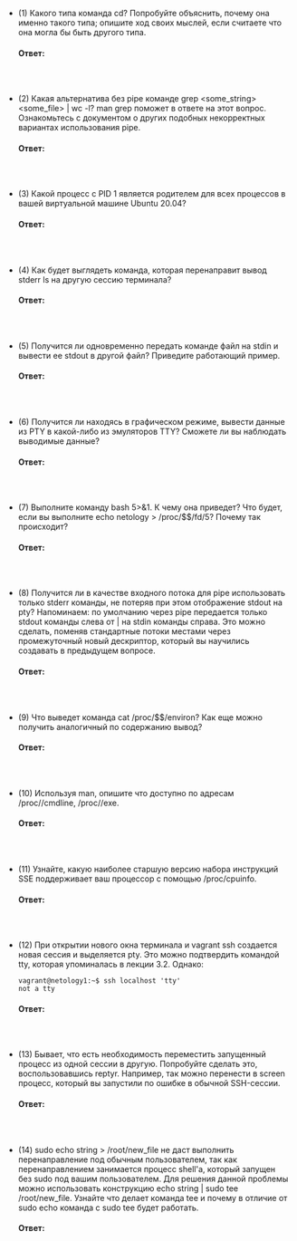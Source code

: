 * (1) Какого типа команда cd? Попробуйте объяснить, почему она именно такого типа; опишите ход своих мыслей, если считаете что она могла бы быть другого типа.
    #### Ответ:
    ```
      
    ```
  <br>
* (2) Какая альтернатива без pipe команде grep <some_string> <some_file> | wc -l? man grep поможет в ответе на этот вопрос. Ознакомьтесь с документом о других подобных некорректных вариантах использования pipe.
    #### Ответ:
    ```
      
    ```
  <br>
* (3) Какой процесс с PID 1 является родителем для всех процессов в вашей виртуальной машине Ubuntu 20.04?
    #### Ответ:
    ```
      
    ```
  <br>
* (4) Как будет выглядеть команда, которая перенаправит вывод stderr ls на другую сессию терминала?
    #### Ответ:
    ```
      
    ```
  <br>
* (5) Получится ли одновременно передать команде файл на stdin и вывести ее stdout в другой файл? Приведите работающий пример.
    #### Ответ:
    ```
      
    ```
  <br>
* (6) Получится ли находясь в графическом режиме, вывести данные из PTY в какой-либо из эмуляторов TTY? Сможете ли вы наблюдать выводимые данные?
    #### Ответ:
    ```
      
    ```
  <br>
* (7) Выполните команду bash 5>&1. К чему она приведет? Что будет, если вы выполните echo netology > /proc/$$/fd/5? Почему так происходит?
    #### Ответ:
    ```
      
    ```
  <br>
* (8) Получится ли в качестве входного потока для pipe использовать только stderr команды, не потеряв при этом отображение stdout на pty? Напоминаем: по умолчанию через pipe передается только stdout команды слева от | на stdin команды справа. Это можно сделать, поменяв стандартные потоки местами через промежуточный новый дескриптор, который вы научились создавать в предыдущем вопросе.
   #### Ответ:
    ```
      
    ```
  <br>
* (9) Что выведет команда cat /proc/$$/environ? Как еще можно получить аналогичный по содержанию вывод?
  #### Ответ:
    ```
      
    ```
  <br>
* (10) Используя man, опишите что доступно по адресам /proc/<PID>/cmdline, /proc/<PID>/exe.
  #### Ответ:
    ```
      
    ```
  <br>
* (11) Узнайте, какую наиболее старшую версию набора инструкций SSE поддерживает ваш процессор с помощью /proc/cpuinfo.
  #### Ответ:
    ```
      
    ```
  <br>
* (12) При открытии нового окна терминала и vagrant ssh создается новая сессия и выделяется pty. Это можно подтвердить командой tty, которая упоминалась в лекции 3.2. Однако:
  ```
  vagrant@netology1:~$ ssh localhost 'tty'
  not a tty
  ```
  #### Ответ:
    ```
      
    ```
  <br>
* (13) Бывает, что есть необходимость переместить запущенный процесс из одной сессии в другую. Попробуйте сделать это, воспользовавшись reptyr. Например, так можно перенести в screen процесс, который вы запустили по ошибке в обычной SSH-сессии.
  #### Ответ:
    ```
      
    ```
  <br>
* (14) sudo echo string > /root/new_file не даст выполнить перенаправление под обычным пользователем, так как перенаправлением занимается процесс shell'а, который запущен без sudo под вашим пользователем. Для решения данной проблемы можно использовать конструкцию echo string | sudo tee /root/new_file. Узнайте что делает команда tee и почему в отличие от sudo echo команда с sudo tee будет работать.
  #### Ответ:
    ```
      
    ```
  <br>